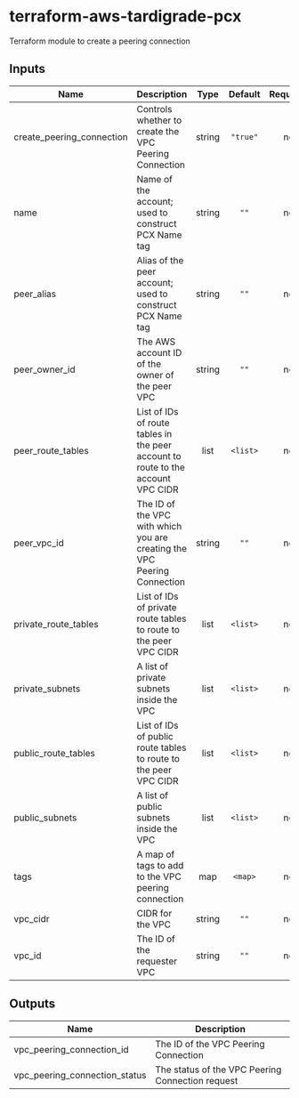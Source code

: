 # terraform-aws-tardigrade-pcx

Terraform module to create a peering connection

## Inputs

| Name | Description | Type | Default | Required |
|------|-------------|:----:|:-----:|:-----:|
| create\_peering\_connection | Controls whether to create the VPC Peering Connection | string | `"true"` | no |
| name | Name of the account; used to construct PCX Name tag | string | `""` | no |
| peer\_alias | Alias of the peer account; used to construct PCX Name tag | string | `""` | no |
| peer\_owner\_id | The AWS account ID of the owner of the peer VPC | string | `""` | no |
| peer\_route\_tables | List of IDs of route tables in the peer account to route to the account VPC CIDR | list | `<list>` | no |
| peer\_vpc\_id | The ID of the VPC with which you are creating the VPC Peering Connection | string | `""` | no |
| private\_route\_tables | List of IDs of private route tables to route to the peer VPC CIDR | list | `<list>` | no |
| private\_subnets | A list of private subnets inside the VPC | list | `<list>` | no |
| public\_route\_tables | List of IDs of public route tables to route to the peer VPC CIDR | list | `<list>` | no |
| public\_subnets | A list of public subnets inside the VPC | list | `<list>` | no |
| tags | A map of tags to add to the VPC peering connection | map | `<map>` | no |
| vpc\_cidr | CIDR for the VPC | string | `""` | no |
| vpc\_id | The ID of the requester VPC | string | `""` | no |

## Outputs

| Name | Description |
|------|-------------|
| vpc\_peering\_connection\_id | The ID of the VPC Peering Connection |
| vpc\_peering\_connection\_status | The status of the VPC Peering Connection request |

